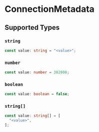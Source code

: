 # ConnectionMetadata


## Supported Types

### `string`

```typescript
const value: string = "<value>";
```

### `number`

```typescript
const value: number = 382808;
```

### `boolean`

```typescript
const value: boolean = false;
```

### `string[]`

```typescript
const value: string[] = [
  "<value>",
];
```


